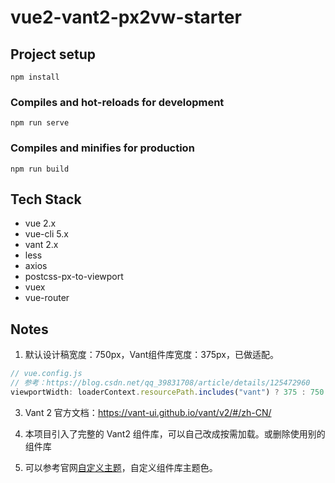 # vue2-vant2-px2vw-starter

## Project setup
```
npm install
```

### Compiles and hot-reloads for development
```
npm run serve
```

### Compiles and minifies for production
```
npm run build
```

## Tech Stack

- vue 2.x
- vue-cli 5.x
- vant 2.x
- less
- axios
- postcss-px-to-viewport
- vuex
- vue-router

## Notes

1. 默认设计稿宽度：750px，Vant组件库宽度：375px，已做适配。
```js
// vue.config.js
// 参考：https://blog.csdn.net/qq_39831708/article/details/125472960
viewportWidth: loaderContext.resourcePath.includes("vant") ? 375 : 750
```
3. Vant 2 官方文档：https://vant-ui.github.io/vant/v2/#/zh-CN/

4. 本项目引入了完整的 Vant2 组件库，可以自己改成按需加载。或删除使用别的组件库

5. 可以参考官网[自定义主题](https://vant-ui.github.io/vant/v2/#/zh-CN/theme)，自定义组件库主题色。
